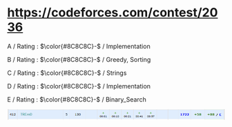 # https://codeforces.com/contest/2036

A / Rating : $\color{#8C8C8C}-$ / Implementation

B / Rating : $\color{#8C8C8C}-$ / Greedy, Sorting

C / Rating : $\color{#8C8C8C}-$ / Strings

D / Rating : $\color{#8C8C8C}-$ / Implementation

E / Rating : $\color{#8C8C8C}-$ / Binary_Search

![My Image](https://github.com/kss418/Codeforces/blob/main/Images/984.png)
